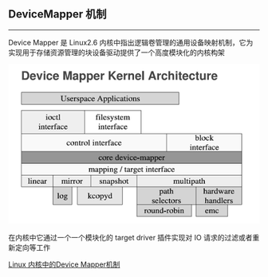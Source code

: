 ## DeviceMapper 机制

---

Device Mapper 是 Linux2.6 内核中指出逻辑卷管理的通用设备映射机制，它为实现用于存储资源管理的块设备驱动提供了一个高度模块化的内核构架

![](./../images/Linux/DeviceMapper/DeviceMapper.gif)

在内核中它通过一个一个模块化的 target driver 插件实现对 IO 请求的过滤或者重新定向等工作

[Linux 内核中的Device Mapper机制](https://www.ibm.com/developerworks/cn/linux/l-devmapper/index.html)